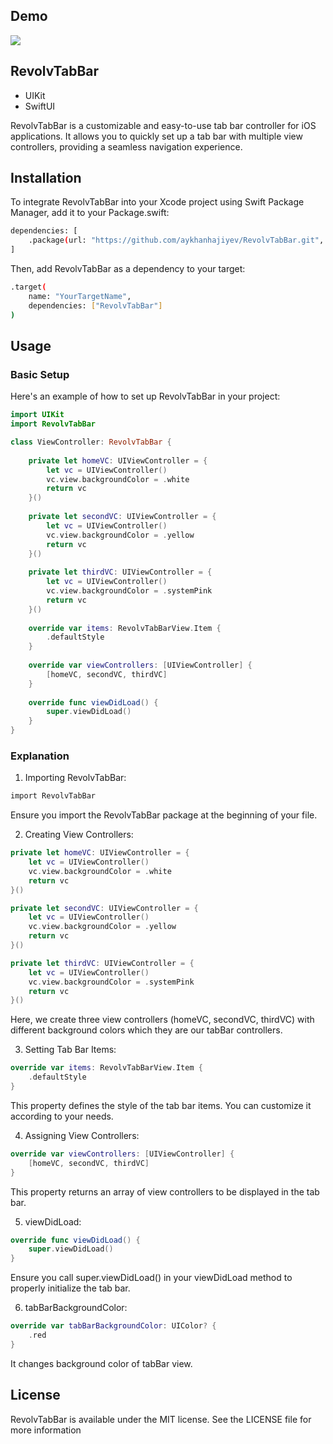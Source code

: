 ## Demo
![](https://github.com/aykhanhajiyev/RevolvTabBar/blob/master/Images/revolv-tab-bar-demo.gif)

## RevolvTabBar

- UIKit
- SwiftUI

RevolvTabBar is a customizable and easy-to-use tab bar controller for iOS applications. It allows you to quickly set up a tab bar with multiple view controllers, providing a seamless navigation experience.

## Installation

To integrate RevolvTabBar into your Xcode project using Swift Package Manager, add it to your Package.swift:

```bash
dependencies: [
    .package(url: "https://github.com/aykhanhajiyev/RevolvTabBar.git", from: "1.0.8")
]
```

Then, add RevolvTabBar as a dependency to your target:

```bash
.target(
    name: "YourTargetName",
    dependencies: ["RevolvTabBar"]
)
```

## Usage

### Basic Setup

Here's an example of how to set up RevolvTabBar in your project:
```swift
import UIKit
import RevolvTabBar

class ViewController: RevolvTabBar {
    
    private let homeVC: UIViewController = {
        let vc = UIViewController()
        vc.view.backgroundColor = .white
        return vc
    }()
    
    private let secondVC: UIViewController = {
        let vc = UIViewController()
        vc.view.backgroundColor = .yellow
        return vc
    }()
    
    private let thirdVC: UIViewController = {
        let vc = UIViewController()
        vc.view.backgroundColor = .systemPink
        return vc
    }()
    
    override var items: RevolvTabBarView.Item {
        .defaultStyle
    }
    
    override var viewControllers: [UIViewController] {
        [homeVC, secondVC, thirdVC]
    }
    
    override func viewDidLoad() {
        super.viewDidLoad()
    }
}
```

### Explanation

1. Importing RevolvTabBar:
```bash
import RevolvTabBar
```
Ensure you import the RevolvTabBar package at the beginning of your file.

2. Creating View Controllers:
```swift
private let homeVC: UIViewController = {
    let vc = UIViewController()
    vc.view.backgroundColor = .white
    return vc
}()

private let secondVC: UIViewController = {
    let vc = UIViewController()
    vc.view.backgroundColor = .yellow
    return vc
}()

private let thirdVC: UIViewController = {
    let vc = UIViewController()
    vc.view.backgroundColor = .systemPink
    return vc
}()
```
Here, we create three view controllers (homeVC, secondVC, thirdVC) with different background colors which they are our tabBar controllers.

3. Setting Tab Bar Items:
   
```swift
override var items: RevolvTabBarView.Item {
    .defaultStyle
}
```
This property defines the style of the tab bar items. You can customize it according to your needs.

4. Assigning View Controllers:
   
```swift
override var viewControllers: [UIViewController] {
    [homeVC, secondVC, thirdVC]
}
```
This property returns an array of view controllers to be displayed in the tab bar.

5. viewDidLoad:
```swift
override func viewDidLoad() {
    super.viewDidLoad()
}
```
Ensure you call super.viewDidLoad() in your viewDidLoad method to properly initialize the tab bar.

6. tabBarBackgroundColor:
```swift
override var tabBarBackgroundColor: UIColor? {
    .red
}
```
It changes background color of tabBar view.

## License

RevolvTabBar is available under the MIT license. See the LICENSE file for more information
